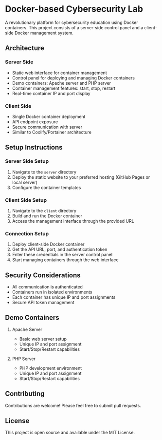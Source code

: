 # Docker-based Cybersecurity Lab

A revolutionary platform for cybersecurity education using Docker containers. This project consists of a server-side control panel and a client-side Docker management system.

## Architecture

### Server Side
- Static web interface for container management
- Control panel for deploying and managing Docker containers
- Demo containers: Apache server and PHP server
- Container management features: start, stop, restart
- Real-time container IP and port display

### Client Side
- Single Docker container deployment
- API endpoint exposure
- Secure communication with server
- Similar to Coolify/Portainer architecture

## Setup Instructions

### Server Side Setup
1. Navigate to the `server` directory
2. Deploy the static website to your preferred hosting (GitHub Pages or local server)
3. Configure the container templates

### Client Side Setup
1. Navigate to the `client` directory
2. Build and run the Docker container
3. Access the management interface through the provided URL

### Connection Setup
1. Deploy client-side Docker container
2. Get the API URL, port, and authentication token
3. Enter these credentials in the server control panel
4. Start managing containers through the web interface

## Security Considerations
- All communication is authenticated
- Containers run in isolated environments
- Each container has unique IP and port assignments
- Secure API token management

## Demo Containers
1. Apache Server
   - Basic web server setup
   - Unique IP and port assignment
   - Start/Stop/Restart capabilities

2. PHP Server
   - PHP development environment
   - Unique IP and port assignment
   - Start/Stop/Restart capabilities

## Contributing
Contributions are welcome! Please feel free to submit pull requests.

## License
This project is open source and available under the MIT License.